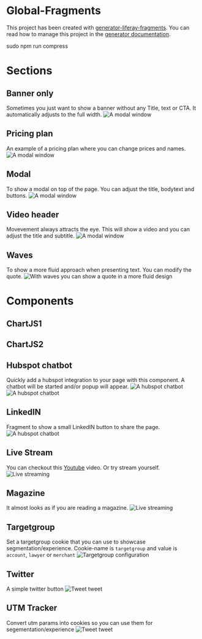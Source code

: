 # Global-Fragments

This project has been created with [generator-liferay-fragments][1]. You can read
how to manage this project in the [generator documentation][2].

[1]: https://www.npmjs.com/package/generator-liferay-fragments
[2]: https://www.npmjs.com/package/generator-liferay-fragments#usage


sudo npm run compress

# Sections

## Banner only
Sometimes you just want to show a banner without any Title, text or CTA. It automatically adjusts to the full width.
![A modal window](docs/images/banner-only.png)

## Pricing plan
An example of a pricing plan where you can change prices and names.
![A modal window](docs/images/pricing.png)

## Modal
To show a modal on top of the page. You can adjust the title, bodytext and buttons.
![A modal window](docs/images/modal.png)

## Video header
Movevement always attracts the eye. This will show a video and you can adjust the title and subtitle.
![A modal window](docs/images/video.png)

## Waves
To show a more fluid approach when presenting text. You can modify the quote.
![With waves you can show a quote in a more fluid design](docs/images/wave.png)


# Components
## ChartJS1
## ChartJS2
## Hubspot chatbot
Quickly add a hubspot integration to your page with this component. A chatbot will be started and/or popup will appear.
![A hubspot chatbot](docs/images/hubspot.png) ![A hubspot chatbot](docs/images/hubspot2.png)

## LinkedIN
Fragment to show a small LinkedIN button to share the page. ![A hubspot chatbot](docs/images/LinkedIN.png)

## Live Stream
You can checkout this [Youtube](https://www.youtube.com/watch?v=PzSf9tRPKDc) video. Or try stream yourself. ![Live streaming](docs/images/livestream.png)

## Magazine
It almost looks as if you are reading a magazine.
![Live streaming](docs/images/magazine.png)

## Targetgroup
Set a targetgroup cookie that you can use to showcase segmentation/experience.
Cookie-name is `targetgroup` and value is `account`, `lawyer` or `merchant` ![Targetgroup configuration](docs/images/targetgroup.png)

## Twitter
A simple twitter button
![Tweet tweet](docs/images/twitter.png)

## UTM Tracker
Convert utm params into cookies so you can use them for segementation/experience
![Tweet tweet](docs/images/utmtracker.png)